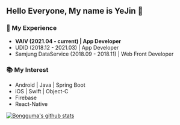 ## Hello Everyone, My name is YeJin 🐣

### 📌 My Experience
+ **VAIV (2021.04 - current) | App Developer**
+ UDID (2018.12 - 2021.03) | App Developer
+ Samjung DataService (2018.09 - 2018.11) | Web Front Developer

### 📚 My Interest 
+ Android | Java | Spring Boot
+ iOS | Swift | Object-C
+ Firebase
+ React-Native

[![Bongguma's github stats](https://github-readme-stats.vercel.app/api?username=bongguma&show_icons=true&theme=radical)](https://github.com/anuraghazra/github-readme-stats)

<!--
**bongguma/bongguma** is a ✨ _special_ ✨ repository because its `README.md` (this file) appears on your GitHub profile.

Here are some ideas to get you started:

- 🔭 I’m currently working on ...
- 🌱 I’m currently learning ...
- 👯 I’m looking to collaborate on ...
- 🤔 I’m looking for help with ...
- 💬 Ask me about ...
- 📫 How to reach me: ...
- 😄 Pronouns: ...
- ⚡ Fun fact: ...
-->
